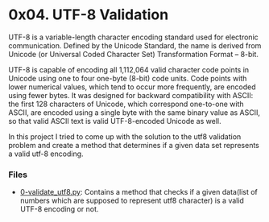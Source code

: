 # 0x04. UTF-8 Validation

UTF-8 is a variable-length character encoding standard used for electronic communication. Defined by the Unicode Standard, the name is derived from Unicode (or Universal Coded Character Set) Transformation Format – 8-bit.

UTF-8 is capable of encoding all 1,112,064 valid character code points in Unicode using one to four one-byte (8-bit) code units. Code points with lower numerical values, which tend to occur more frequently, are encoded using fewer bytes. It was designed for backward compatibility with ASCII: the first 128 characters of Unicode, which correspond one-to-one with ASCII, are encoded using a single byte with the same binary value as ASCII, so that valid ASCII text is valid UTF-8-encoded Unicode as well.

In this project I tried to come up with the solution to the utf8 validation problem and create a method that determines if a given data set represents a valid utf-8 encoding.

### Files

- [0-validate_utf8.py](./0-validate_utf8.py): Contains a method that checks if a given data(list of numbers which are supposed to represent utf8 character) is a valid UTF-8 encoding or not.
